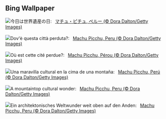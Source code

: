 ## Bing Wallpaper
![](https://www.bing.com/th?id=OHR.MPPUnesco_JA-JP8515266405_UHD.jpg&w=1000)今日は世界遺産の日:&nbsp;&ensp;[マチュ・ピチュ, ペルー (© Dora Dalton/Getty Images)](https://www.bing.com/th?id=OHR.MPPUnesco_JA-JP8515266405_UHD.jpg)
<br><br/>
![](https://www.bing.com/th?id=OHR.MPPUnesco_IT-IT3824162238_UHD.jpg&w=1000)Dov'è questa città perduta?:&nbsp;&ensp;[Machu Picchu, Peru (© Dora Dalton/Getty Images)](https://www.bing.com/th?id=OHR.MPPUnesco_IT-IT3824162238_UHD.jpg)
<br><br/>
![](https://www.bing.com/th?id=OHR.MPPUnesco_FR-FR1894243238_UHD.jpg&w=1000)Où est cette cité perdue?:&nbsp;&ensp;[Machu Picchu, Pérou (© Dora Dalton/Getty Images)](https://www.bing.com/th?id=OHR.MPPUnesco_FR-FR1894243238_UHD.jpg)
<br><br/>
![](https://www.bing.com/th?id=OHR.MPPUnesco_ES-ES4329692460_UHD.jpg&w=1000)Una maravilla cultural en la cima de una montaña:&nbsp;&ensp;[Machu Picchu, Perú (© Dora Dalton/Getty Images)](https://www.bing.com/th?id=OHR.MPPUnesco_ES-ES4329692460_UHD.jpg)
<br><br/>
![](https://www.bing.com/th?id=OHR.MPPUnesco_EN-GB6113286192_UHD.jpg&w=1000)A mountaintop cultural wonder:&nbsp;&ensp;[Machu Picchu, Peru (© Dora Dalton/Getty Images)](https://www.bing.com/th?id=OHR.MPPUnesco_EN-GB6113286192_UHD.jpg)
<br><br/>
![](https://www.bing.com/th?id=OHR.MPPUnesco_DE-DE9476422795_UHD.jpg&w=1000)Ein architektonisches Weltwunder weit oben auf den Anden:&nbsp;&ensp;[Machu Picchu, Peru (© Dora Dalton/Getty Images)](https://www.bing.com/th?id=OHR.MPPUnesco_DE-DE9476422795_UHD.jpg)
<br><br/>
